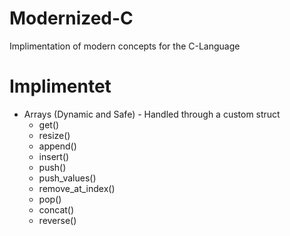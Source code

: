 # Modernized-C
Implimentation of modern concepts for the C-Language

# Implimentet
- Arrays (Dynamic and Safe) - Handled through a custom struct
  - get()
  - resize()
  - append()
  - insert()
  - push()
  - push_values()
  - remove_at_index()
  - pop()
  - concat()
  - reverse()
